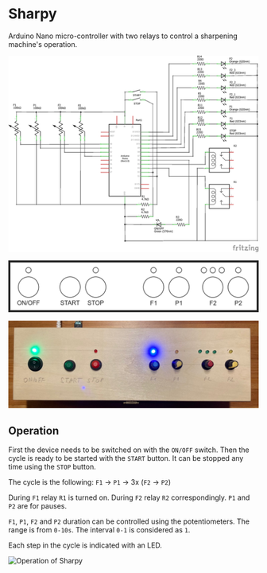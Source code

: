 # Sharpy
Arduino Nano micro-controller with two relays to control a sharpening machine's operation.

![Schematic](https://raw.githubusercontent.com/mdavid626/sharpy/main/docs/schematic.png)

![Box Design](https://raw.githubusercontent.com/mdavid626/sharpy/main/docs/box-design.png)

![Box](https://raw.githubusercontent.com/mdavid626/sharpy/main/docs/box.jpg)

## Operation
First the device needs to be switched on with the `ON/OFF` switch. Then the cycle is ready to be started with the `START` button. It can be stopped any time using the `STOP` button.

The cycle is the following: `F1` -> `P1` -> 3x (`F2` -> `P2`)

During `F1` relay `R1` is turned on. During `F2` relay `R2` correspondingly. `P1` and `P2` are for pauses.

`F1`, `P1`, `F2` and `P2` duration can be controlled using the potentiometers. The range is from `0-10s`. The interval `0-1` is considered as `1`.

Each step in the cycle is indicated with an LED.

![Operation of Sharpy](https://www.youtube.com/watch?v=Y7pW9tye7fA)
